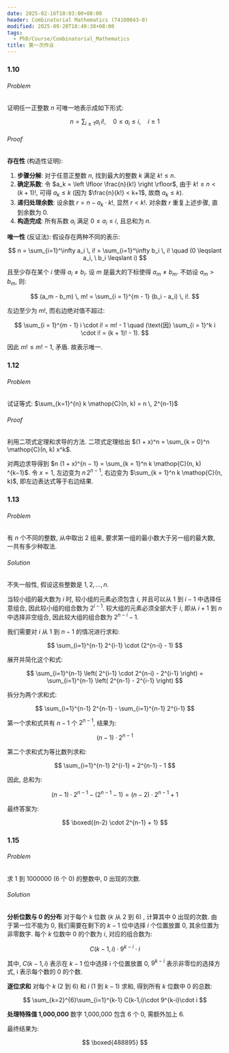 ```yaml
---
date: 2025-02-16T10:03:00+08:00
header: Combinatorial Mathematics (74100043-0)
modified: 2025-09-20T18:40:38+08:00
tags:
  - PhD/Course/Combinatorial_Mathematics
title: 第一次作业
---
```


### 1.10

###### Problem

证明任一正整数 $n$ 可唯一地表示成如下形式:

$$
n = \sum_{i \geqslant 1} a_i \, i!,\quad 0 \leqslant a_i \leqslant i, \quad i \geqslant 1
$$

###### Proof

**存在性** (构造性证明):

1. **步骤分解**: 对于任意正整数 $n$, 找到最大的整数 $k$ 满足 $k! \leqslant n$.
2. **确定系数**: 令 $a_k = \left \lfloor \frac{n}{k!} \right \rfloor$, 由于 $k! \leqslant n < (k + 1)!$, 可得 $a_k \leqslant k$ (因为 $\frac{n}{k!} < k+1$, 故商 $a_k \leqslant k$).
3. **递归处理余数**: 设余数 $r = n - a_k \cdot k!$, 显然 $r < k!$. 对余数 $r$ 重复上述步骤, 直到余数为 0.
4. **构造完成**: 所有系数 $a_i$ 满足 $0 \leqslant a_i \leqslant i$, 且总和为 $n$.

**唯一性** (反证法):
假设存在两种不同的表示:

$$
n = \sum_{i=1}^\infty a_i \, i! = \sum_{i=1}^\infty b_i \, i! \quad (0 \leqslant a_i, \ b_i \leqslant i)
$$

且至少存在某个 $i$ 使得 $a_i \neq b_i$. 设 $m$ 是最大的下标使得 $a_m \neq b_m$. 不妨设 $a_m > b_m$, 则:

$$
(a_m - b_m) \, m! = \sum_{i = 1}^{m - 1} (b_i - a_i) \, i!.
$$

左边至少为 $m!$, 而右边绝对值不超过:

$$
\sum_{i = 1}^{m - 1} i \cdot i! = m! - 1 \quad (\text{因} \sum_{i = 1}^k i \cdot i! = (k + 1)! - 1).
$$

因此 $m! \leqslant m! - 1$, 矛盾. 故表示唯一.

### 1.12

###### Problem

试证等式: $\sum_{k=1}^{n} k \mathop{C}(n, k) = n \, 2^{n-1}$

###### Proof

利用二项式定理和求导的方法. 二项式定理给出 $(1 + x)^n = \sum_{k = 0}^n \mathop{C}(n, k) x^k$.

对两边求导得到 $n (1 + x)^{n − 1} = \sum_{k = 1}^n k \mathop{C}(n, k) ^{k−1}$. 令 $x = 1$, 左边变为 $n \, 2^{n − 1}$, 右边变为 $\sum_{k = 1}^n k \mathop{C}(n, k)$, 即左边表达式等于右边结果.

### 1.13

###### Problem

有 $n$ 个不同的整数, 从中取出 2 组来, 要求第一组的最小数大于另一组的最大数, 一共有多少种取法.

###### Solution

不失一般性, 假设这些整数是 $1, 2, \dots, n$.

当较小组的最大数为 $i$ 时, 较小组的元素必须包含 $i$, 并且可以从 $1$ 到 $i - 1$ 中选择任意组合, 因此较小组的组合数为 $2^{i-1}$. 较大组的元素必须全部大于 $i$, 即从 $i + 1$ 到 $n$ 中选择非空组合, 因此较大组的组合数为 $2^{n - i} - 1$.

我们需要对 $i$ 从 1 到 $n-1$ 的情况进行求和:

$$
\sum_{i=1}^{n-1} 2^{i-1} \cdot (2^{n-i} - 1)
$$

展开并简化这个和式:

$$
\sum_{i=1}^{n-1} \left( 2^{i-1} \cdot 2^{n-i} - 2^{i-1} \right) = \sum_{i=1}^{n-1} \left( 2^{n-1} - 2^{i-1} \right)
$$

拆分为两个求和式:

$$
\sum_{i=1}^{n-1} 2^{n-1} - \sum_{i=1}^{n-1} 2^{i-1}
$$

第一个求和式共有 $n-1$ 个 $2^{n-1}$, 结果为:

$$
(n-1) \cdot 2^{n-1}
$$

第二个求和式为等比数列求和:

$$
\sum_{i=1}^{n-1} 2^{i-1} = 2^{n-1} - 1
$$

因此, 总和为:

$$
(n-1) \cdot 2^{n-1} - (2^{n-1} - 1) = (n-2) \cdot 2^{n-1} + 1
$$

最终答案为:

$$
\boxed{(n-2) \cdot 2^{n-1} + 1}
$$

### 1.15

###### Problem

求 1 到 1000000 (6 个 0) 的整数中, 0 出现的次数.

###### Solution

**分析位数与 0 的分布**
对于每个 $k$ 位数 ($k$ 从 2 到 6) , 计算其中 0 出现的次数. 由于第一位不能为 0, 我们需要在剩下的 $k-1$ 位中选择 $i$ 个位置放置 0, 其余位置为非零数字. 每个 $k$ 位数中 0 的个数为 $i$, 对应的组合数为:

$$
C(k-1, i) \cdot 9^{k-i} \cdot i
$$

其中, $C(k-1, i)$ 表示在 $k-1$ 位中选择 i 个位置放置 0, $9^{k-i}$ 表示非零位的选择方式, i 表示每个数的 0 的个数.

**逐位求和**
对每个 $k$ (2 到 6) 和 $i$ (1 到 $k-1$) 求和, 得到所有 $k$ 位数中 0 的总数:

$$
\sum_{k=2}^{6}\sum_{i=1}^{k-1} C(k-1,i)\cdot 9^{k-i}\cdot i
$$

**处理特殊值 1,000,000**
数字 1,000,000 包含 6 个 0, 需额外加上 6.

最终结果为:

$$
\boxed{488895}
$$

